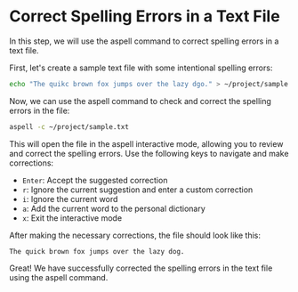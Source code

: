# Correct Spelling Errors in a Text File

In this step, we will use the aspell command to correct spelling errors in a text file.

First, let's create a sample text file with some intentional spelling errors:

```bash
echo "The quikc brown fox jumps over the lazy dgo." > ~/project/sample.txt
```

Now, we can use the aspell command to check and correct the spelling errors in the file:

```bash
aspell -c ~/project/sample.txt
```

This will open the file in the aspell interactive mode, allowing you to review and correct the spelling errors. Use the following keys to navigate and make corrections:

- `Enter`: Accept the suggested correction
- `r`: Ignore the current suggestion and enter a custom correction
- `i`: Ignore the current word
- `a`: Add the current word to the personal dictionary
- `x`: Exit the interactive mode

After making the necessary corrections, the file should look like this:

```
The quick brown fox jumps over the lazy dog.
```

Great! We have successfully corrected the spelling errors in the text file using the aspell command.

